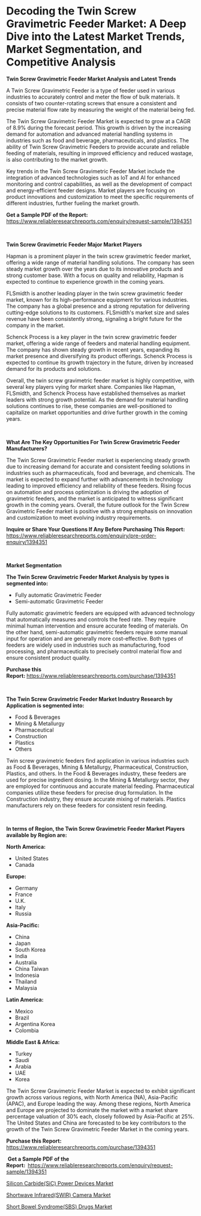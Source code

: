 <p><h1>Decoding the Twin Screw Gravimetric Feeder Market: A Deep Dive into the Latest Market Trends, Market Segmentation, and Competitive Analysis</h1></p><p><strong>Twin Screw Gravimetric Feeder Market Analysis and Latest Trends</strong></p>
<p><p>A Twin Screw Gravimetric Feeder is a type of feeder used in various industries to accurately control and meter the flow of bulk materials. It consists of two counter-rotating screws that ensure a consistent and precise material flow rate by measuring the weight of the material being fed.</p><p>The Twin Screw Gravimetric Feeder Market is expected to grow at a CAGR of 8.9% during the forecast period. This growth is driven by the increasing demand for automation and advanced material handling systems in industries such as food and beverage, pharmaceuticals, and plastics. The ability of Twin Screw Gravimetric Feeders to provide accurate and reliable feeding of materials, resulting in improved efficiency and reduced wastage, is also contributing to the market growth.</p><p>Key trends in the Twin Screw Gravimetric Feeder Market include the integration of advanced technologies such as IoT and AI for enhanced monitoring and control capabilities, as well as the development of compact and energy-efficient feeder designs. Market players are focusing on product innovations and customization to meet the specific requirements of different industries, further fueling the market growth.</p></p>
<p><strong>Get a Sample PDF of the Report:&nbsp;</strong> <a href="https://www.reliableresearchreports.com/enquiry/request-sample/1394351">https://www.reliableresearchreports.com/enquiry/request-sample/1394351</a></p>
<p>&nbsp;</p>
<p><strong>Twin Screw Gravimetric Feeder Major Market Players</strong></p>
<p><p>Hapman is a prominent player in the twin screw gravimetric feeder market, offering a wide range of material handling solutions. The company has seen steady market growth over the years due to its innovative products and strong customer base. With a focus on quality and reliability, Hapman is expected to continue to experience growth in the coming years.</p><p>FLSmidth is another leading player in the twin screw gravimetric feeder market, known for its high-performance equipment for various industries. The company has a global presence and a strong reputation for delivering cutting-edge solutions to its customers. FLSmidth's market size and sales revenue have been consistently strong, signaling a bright future for the company in the market.</p><p>Schenck Process is a key player in the twin screw gravimetric feeder market, offering a wide range of feeders and material handling equipment. The company has shown steady growth in recent years, expanding its market presence and diversifying its product offerings. Schenck Process is expected to continue its growth trajectory in the future, driven by increased demand for its products and solutions.</p><p>Overall, the twin screw gravimetric feeder market is highly competitive, with several key players vying for market share. Companies like Hapman, FLSmidth, and Schenck Process have established themselves as market leaders with strong growth potential. As the demand for material handling solutions continues to rise, these companies are well-positioned to capitalize on market opportunities and drive further growth in the coming years.</p></p>
<p>&nbsp;</p>
<p><strong>What Are The Key Opportunities For Twin Screw Gravimetric Feeder Manufacturers?</strong></p>
<p><p>The Twin Screw Gravimetric Feeder market is experiencing steady growth due to increasing demand for accurate and consistent feeding solutions in industries such as pharmaceuticals, food and beverage, and chemicals. The market is expected to expand further with advancements in technology leading to improved efficiency and reliability of these feeders. Rising focus on automation and process optimization is driving the adoption of gravimetric feeders, and the market is anticipated to witness significant growth in the coming years. Overall, the future outlook for the Twin Screw Gravimetric Feeder market is positive with a strong emphasis on innovation and customization to meet evolving industry requirements.</p></p>
<p><strong>Inquire or Share Your Questions If Any Before Purchasing This Report:</strong> <a href="https://www.reliableresearchreports.com/enquiry/pre-order-enquiry/1394351">https://www.reliableresearchreports.com/enquiry/pre-order-enquiry/1394351</a></p>
<p>&nbsp;</p>
<p><strong>Market Segmentation</strong></p>
<p><strong>The Twin Screw Gravimetric Feeder Market Analysis by types is segmented into:</strong></p>
<p><ul><li>Fully automatic Gravimetric Feeder</li><li>Semi-automatic Gravimetric Feeder</li></ul></p>
<p><p>Fully automatic gravimetric feeders are equipped with advanced technology that automatically measures and controls the feed rate. They require minimal human intervention and ensure accurate feeding of materials. On the other hand, semi-automatic gravimetric feeders require some manual input for operation and are generally more cost-effective. Both types of feeders are widely used in industries such as manufacturing, food processing, and pharmaceuticals to precisely control material flow and ensure consistent product quality.</p></p>
<p><strong>Purchase this Report:&nbsp;</strong><a href="https://www.reliableresearchreports.com/purchase/1394351">https://www.reliableresearchreports.com/purchase/1394351</a></p>
<p>&nbsp;</p>
<p><strong>The Twin Screw Gravimetric Feeder Market Industry Research by Application is segmented into:</strong></p>
<p><ul><li>Food & Beverages</li><li>Mining & Metallurgy</li><li>Pharmaceutical</li><li>Construction</li><li>Plastics</li><li>Others</li></ul></p>
<p><p>Twin screw gravimetric feeders find application in various industries such as Food & Beverages, Mining & Metallurgy, Pharmaceutical, Construction, Plastics, and others. In the Food & Beverages industry, these feeders are used for precise ingredient dosing. In the Mining & Metallurgy sector, they are employed for continuous and accurate material feeding. Pharmaceutical companies utilize these feeders for precise drug formulation. In the Construction industry, they ensure accurate mixing of materials. Plastics manufacturers rely on these feeders for consistent resin feeding.</p></p>
<p>&nbsp;</p>
<p><strong>In terms of Region, the Twin Screw Gravimetric Feeder Market Players available by Region are:</strong></p>
<p>
    <p> <strong> North America: </strong>
        <ul>
            <li>United States</li>
            <li>Canada</li>
        </ul>
        </p> 
    <p> <strong> Europe: </strong>
        <ul>
            <li>Germany</li>
            <li>France</li>
            <li>U.K.</li>
            <li>Italy</li>
            <li>Russia</li>
        </ul>
        </p> 
    <p> <strong> Asia-Pacific: </strong>
        <ul>
            <li>China</li>
            <li>Japan</li>
            <li>South Korea</li>
            <li>India</li>
            <li>Australia</li>
            <li>China Taiwan</li>
            <li>Indonesia</li>
            <li>Thailand</li>
            <li>Malaysia</li>
        </ul>
        </p> 
    <p> <strong> Latin America: </strong>
        <ul>
            <li>Mexico</li>
            <li>Brazil</li>
            <li>Argentina Korea</li>
            <li>Colombia</li>
        </ul>
        </p> 
    <p> <strong> Middle East & Africa: </strong>
        <ul>
            <li>Turkey</li>
            <li>Saudi</li>
            <li>Arabia</li>
            <li>UAE</li>
            <li>Korea</li>
        </ul>
    </p>
    </p>
<p><p>The Twin Screw Gravimetric Feeder Market is expected to exhibit significant growth across various regions, with North America (NA), Asia-Pacific (APAC), and Europe leading the way. Among these regions, North America and Europe are projected to dominate the market with a market share percentage valuation of 30% each, closely followed by Asia-Pacific at 25%. The United States and China are forecasted to be key contributors to the growth of the Twin Screw Gravimetric Feeder Market in the coming years.</p></p>
<p><strong>Purchase this Report: </strong><a href="https://www.reliableresearchreports.com/purchase/1394351">https://www.reliableresearchreports.com/purchase/1394351</a></p>
<p>&nbsp;<strong>Get a Sample PDF of the Report:&nbsp;&nbsp;</strong><a href="https://www.reliableresearchreports.com/enquiry/request-sample/1394351">https://www.reliableresearchreports.com/enquiry/request-sample/1394351</a></p>
<p><strong></strong></p>
<p><p><a href="https://github.com/JameTravis/Market-Research-Report-List-3/blob/main/silicon-carbidesic-power-devices-market.md">Silicon Carbide(SiC) Power Devices Market</a></p><p><a href="https://github.com/lataunyatinikmelvin59ilbd0dv/Market-Research-Report-List-1/blob/main/shortwave-infraredswir-camera-market.md">Shortwave Infrared(SWIR) Camera Market</a></p><p><a href="https://github.com/pgtimber/Market-Research-Report-List-1/blob/main/short-bowel-syndromesbs-drugs-market.md">Short Bowel Syndrome(SBS) Drugs Market</a></p></p>